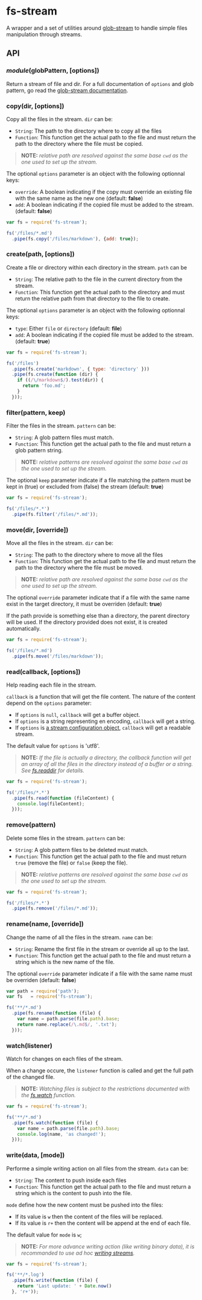 fs-stream
===============================================================================

A wrapper and a set of utilities around [glob-stream](https://www.npmjs.com/package/glob-stream) to handle simple files manipulation through streams.

API
-------------------------------------------------------------------------------

### _module_(globPattern, [options])

Return a stream of file and dir. For a full documentation of `options` and glob pattern, go read the [glob-stream documentation](https://github.com/gulpjs/glob-stream).

### copy(dir, [options])

Copy all the files in the stream. `dir` can be:

* `String`: The path to the directory where to copy all the files
* `Function`: This function get the actual path to the file and must return the path to the directory where the file must be copied.

> **NOTE:** _relative path are resolved against the same base `cwd` as the one used to set up the stream._

The optional `options` parameter is an object with the following optionnal keys:
* `override`: A boolean indicating if the copy must override an existing file with the same name as the new one (default: **false**)
* `add`: A boolean indicating if the copied file must be added to the stream. (default: **false**)

```js
var fs = require('fs-stream');

fs('/files/*.md')
  .pipe(fs.copy('/files/markdown'), {add: true});
```

### create(path, [options])

Create a file or directory within each directory in the stream. `path` can be

* `String`: The relative path to the file in the current directory from the stream.
* `Function`: This function get the actual path to the directory and must return the relative path from that directory to the file to create.

The optional `options` parameter is an object with the following optionnal keys:
* `type`: Either `file` or `directory` (default: **file**)
* `add`: A boolean indicating if the copied file must be added to the stream. (default: **true**)

```js
var fs = require('fs-stream');

fs('/files')
  .pipe(fs.create('markdown', { type: 'directory' }))
  .pipe(fs.create(function (dir) {
    if ((/\/markdown$/).test(dir)) {
      return 'foo.md';
    }
  }));
```

### filter(pattern, keep)

Filter the files in the stream. `pattern` can be:

* `String`: A glob pattern files must match.
* `Function`: This function get the actual path to the file and must return a glob pattern string.

> **NOTE:** _relative patterns are resolved against the same base `cwd` as the one used to set up the stream._

The optional `keep` parameter indicate if a file matching the pattern must be kept in (true) or excluded from (false) the stream (default: **true**)

```js
var fs = require('fs-stream');

fs('/files/*.*')
  .pipe(fs.filter('/files/*.md'));
```

### move(dir, [override])

Move all the files in the stream. `dir` can be:

* `String`: The path to the directory where to move all the files
* `Function`: This function get the actual path to the file and must return the path to the directory where the file must be moved.

> **NOTE:** _relative path are resolved against the same base `cwd` as the one used to set up the stream._

The optional `override` parameter indicate that if a file with the same name exist in the target directory, it must be overriden (default: **true**)

If the path provide is something else than a directory, the parent directory will be used. If the directory provided does not exist, it is created automatically.

```js
var fs = require('fs-stream');

fs('/files/*.md')
  .pipe(fs.move('/files/markdown'));
```

### read(callback, [options])

Help reading each file in the stream.

`callback` is a function that will get the file content. The nature of the content depend on the `options` parameter:

* If `options` is `null`, `callback` will get a buffer object.
* If `options` is a string representing en encoding, `callback` will get a string.
* If `options` is [a stream configuration object](https://nodejs.org/api/fs.html#fs_fs_createreadstream_path_options), `callback` will get a readable stream.

The default value for `options` is 'utf8'.

> **NOTE:** _If the file is actually a directory, the callback function will get an array of all the files in the directory instead of a buffer or a string. See [fs.readdir](https://nodejs.org/api/fs.html#fs_fs_readdir_path_callback) for details._

```js
var fs = require('fs-stream');

fs('/files/*.*')
  .pipe(fs.read(function (fileContent) {
    console.log(fileContent);
  }));
```

### remove(pattern)

Delete some files in the stream. `pattern` can be:

* `String`: A glob pattern files to be deleted must match.
* `Function`: This function get the actual path to the file and must return `true` (remove the file) or `false` (keep the file).

> **NOTE:** _relative patterns are resolved against the same base `cwd` as the one used to set up the stream._

```js
var fs = require('fs-stream');

fs('/files/*.*')
  .pipe(fs.remove('/files/*.md'));
```

### rename(name, [override])

Change the name of all the files in the stream. `name` can be:

* `String`: Rename the first file in the stream or override all up to the last.
* `Function`: This function get the actual path to the file and must return a
string which is the new name of the file.

The optional `override` parameter indicate if a file with the same name must be overriden (default: **false**)

```js
var path = require('path');
var fs   = require('fs-stream');

fs('**/*.md')
  .pipe(fs.rename(function (file) {
    var name = path.parse(file.path).base;
    return name.replace(/\.md$/, '.txt');
  }));
```

### watch(listener)

Watch for changes on each files of the stream.

When a change occure, the `listener` function is called and get the full path of the changed file.

> **NOTE:** _Watching files is subject to the restrictions documented with the [fs.watch](https://nodejs.org/dist/latest-v4.x/docs/api/fs.html#fs_fs_watch_filename_options_listener) function._

```js
var fs = require('fs-stream');

fs('**/*.md')
  .pipe(fs.watch(function (file) {
    var name = path.parse(file.path).base;
    console.log(name, 'as changed!');
  }));
```

### write(data, [mode])

Performe a simple writing action on all files from the stream. `data` can be:

* `String`: The content to push inside each files
* `Function`: This function get the actual path to the file and must return a
string which is the content to push into the file.

`mode` define how the new content must be pushed into the files:

* If its value is `w` then the content of the files will be replaced.
* If its value is `r+` then the content will be append at the end of each file.

The default value for `mode` is `w`;

> **NOTE:** _For more advance writing action (like writing binary data), it is recommanded to use ad hoc [writing streams](https://nodejs.org/api/fs.html#fs_fs_createwritestream_path_options)._

```js
var fs = require('fs-stream');

fs('**/*.log')
  .pipe(fs.write(function (file) {
    return 'Last update: ' + Date.now()
  }, 'r+'));
```
